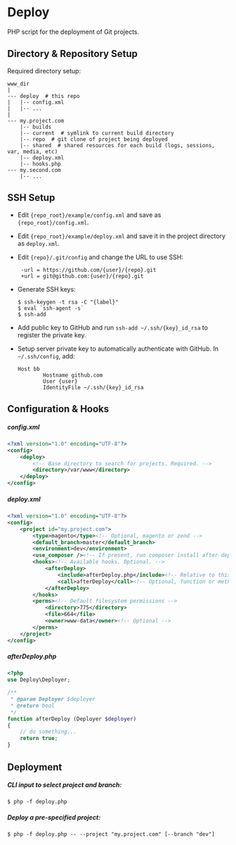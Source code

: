 # Deploy

PHP script for the deployment of Git projects.

## Directory & Repository Setup
Required directory setup:
```
www_dir
|
--- deploy  # this repo
|   |-- config.xml
|   |-- ...
|
--- my.project.com
    |-- builds
    |-- current  # symlink to current build directory
    |-- repo  # git clone of project being deployed
    |-- shared  # shared resources for each build (logs, sessions, var, media, etc)
    |-- deploy.xml
    |-- hooks.php
--- my.second.com
    |-- ...
```

## SSH Setup

* Edit `{repo_root}/example/config.xml` and save as `{repo_root}/config.xml`.
* Edit `{repo_root}/example/deploy.xml` and save it in the project directory as `deploy.xml`.
* Edit `{repo}/.git/config` and change the URL to use SSH: 

    ```
     -url = https://github.com/{user}/{repo}.git
     +url = git@github.com:{user}/{repo}.git
    ```
* Generate SSH keys:

    ```
    $ ssh-keygen -t rsa -C "{label}"
    $ eval `ssh-agent -s`
    $ ssh-add
    ```
* Add public key to GitHub and run `ssh-add ~/.ssh/{key}_id_rsa` to register the private key.
* Setup server private key to automatically authenticate with GitHub. In `~/.ssh/config`, add:

    ```
    Host bb
            Hostname github.com
            User {user}
            IdentityFile ~/.ssh/{key}_id_rsa
    ```

## Configuration & Hooks

##### config.xml
```xml
<?xml version="1.0" encoding="UTF-8"?>
<config>
    <deploy>
        <!-- Base directory to search for projects. Required. -->
        <directory>/var/www</directory>
    </deploy>
</config>
```

##### deploy.xml
```xml
<?xml version="1.0" encoding="UTF-8"?>
<config>
    <project id="my.project.com">
        <type>magento</type><!-- Optional, magento or zend -->
        <default_branch>master</default_branch>
        <environment>dev</environment>
        <use_composer /><!-- If present, run composer install after deployment -->
        <hooks><!-- Available hooks. Optional. -->
            <afterDeploy>
                <include>afterDeploy.php</include><!-- Relative to this file's path -->
                <call>afterDeploy</call><!-- Optional, function or method to invoke -->
            </afterDeploy>
        </hooks>
        <perms><!-- Default filesystem permissions -->
            <directory>775</directory>
            <file>664</file>
            <owner>www-data</owner><!-- Optional -->
        </perms>
    </project>
</config>
```

##### afterDeploy.php
```php
<?php
use Deploy\Deployer;

/**
 * @param Deployer $deployer
 * @return bool
 */
function afterDeploy (Deployer $deployer) 
{
    // do something...
    return true;
}
```


## Deployment

##### CLI input to select project and branch:

```
$ php -f deploy.php 
```

##### Deploy a pre-specified project:

```
$ php -f deploy.php -- --project "my.project.com" [--branch "dev"]
```
